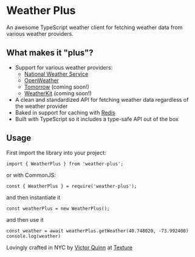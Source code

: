 # Weather Plus


An awesome TypeScript weather client for fetching weather data from various weather providers.

## What makes it "plus"?

* Support for various weather providers:
    * [National Weather Service](https://weather-gov.github.io/api/)
    * [OpenWeather](https://openweathermap.org/api)
    * [Tomorrow](https://www.tomorrow.io/) (coming soon!)
    * [WeatherKit](https://developer.apple.com/weatherkit/) (coming soon!)
* A clean and standardized API for fetching weather data regardless of the weather provider
* Baked in support for caching with [Redis](https://redis.io/)
* Built with TypeScript so it includes a type-safe API out of the box

## Usage
First import the library into your project:
```
import { WeatherPlus } from 'weather-plus';
```

or with CommonJS:
```
const { WeatherPlus } = require('weather-plus');
```

and then instantiate it
```
const weatherPlus = new WeatherPlus();
```

and then use it
```
const weather = await weatherPlus.getWeather(40.748020, -73.992400)
console.log(weather)
```

Lovingly crafted in NYC by [Victor Quinn](https://github.com/victorquinn) at [Texture](https://www.texturehq.com)
